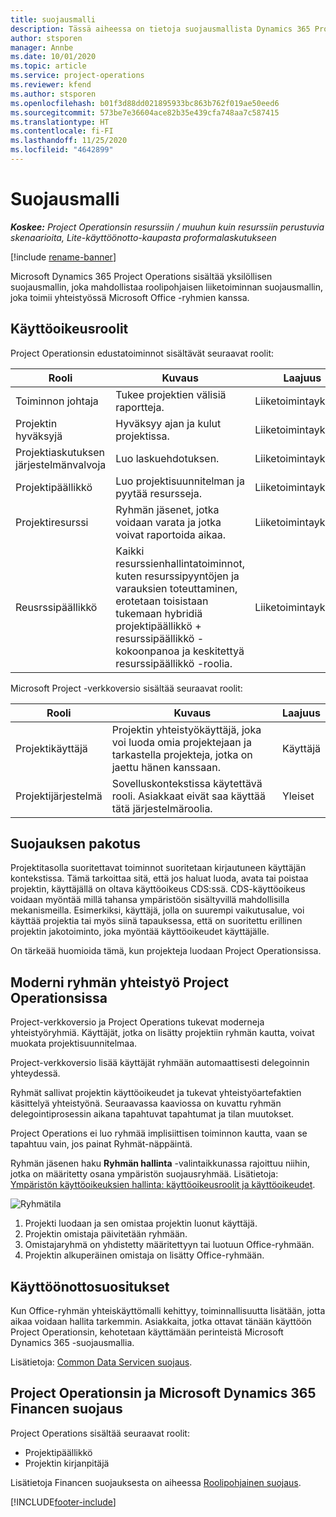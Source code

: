 ```yaml
---
title: suojausmalli
description: Tässä aiheessa on tietoja suojausmallista Dynamics 365 Project Operationsissa.
author: stsporen
manager: Annbe
ms.date: 10/01/2020
ms.topic: article
ms.service: project-operations
ms.reviewer: kfend
ms.author: stsporen
ms.openlocfilehash: b01f3d88dd021895933bc863b762f019ae50eed6
ms.sourcegitcommit: 573be7e36604ace82b35e439cfa748aa7c587415
ms.translationtype: HT
ms.contentlocale: fi-FI
ms.lasthandoff: 11/25/2020
ms.locfileid: "4642899"
---
```

# <a name="security-model"></a>Suojausmalli

_**Koskee:** Project Operationsin resurssiin / muuhun kuin resurssiin perustuvia skenaarioita, Lite-käyttöönotto-kaupasta proformalaskutukseen_

[!include [rename-banner](~/includes/cc-data-platform-banner.md)]

Microsoft Dynamics 365 Project Operations sisältää yksilöllisen suojausmallin, joka mahdollistaa roolipohjaisen liiketoiminnan suojausmallin, joka toimii yhteistyössä Microsoft Office -ryhmien kanssa. 


## <a name="security-roles"></a>Käyttöoikeusroolit
Project Operationsin edustatoiminnot sisältävät seuraavat roolit:

| Rooli                          | Kuvaus                                                                                                                                                                 | Laajuus |
|-------------------------------|-----------------------------------------------------------------------------------------------------------------------------------------------------------------------------|------|
| Toiminnon johtaja              | Tukee projektien välisiä raportteja.                                                                                                            | Liiketoimintayksikkö              |
| Projektin hyväksyjä              | Hyväksyy ajan ja kulut projektissa.                                                                                                                              | Liiketoimintayksikkö |
| Projektiaskutuksen järjestelmänvalvoja | Luo laskuehdotuksen.                                                                                                                                                 | Liiketoimintayksikkö |
| Projektipäällikkö               | Luo projektisuunnitelman ja pyytää resursseja.                                                                                                                              | Liiketoimintayksikkö |
| Projektiresurssi              | Ryhmän jäsenet, jotka voidaan varata ja jotka voivat raportoida aikaa.                                                                                                          | Liiketoimintayksikkö|
| Reusrssipäällikkö              | Kaikki resurssienhallintatoiminnot, kuten resurssipyyntöjen ja varauksien toteuttaminen, erotetaan toisistaan tukemaan hybridiä projektipäällikkö + resurssipäällikkö -kokoonpanoa ja keskitettyä resurssipäällikkö -roolia. | Liiketoimintayksikkö |


Microsoft Project -verkkoversio sisältää seuraavat roolit:

| Rooli           | Kuvaus                                                                                                        | Laajuus  |
|----------------|--------------------------------------------------------------------------------------------------------------------|--------|
| Projektikäyttäjä   | Projektin yhteistyökäyttäjä, joka voi luoda omia projektejaan ja tarkastella projekteja, jotka on jaettu hänen kanssaan. | Käyttäjä   |
| Projektijärjestelmä | Sovelluskontekstissa käytettävä rooli. Asiakkaat eivät saa käyttää tätä järjestelmäroolia.                                    | Yleiset |

## <a name="security-enforcement"></a>Suojauksen pakotus
Projektitasolla suoritettavat toiminnot suoritetaan kirjautuneen käyttäjän kontekstissa. Tämä tarkoittaa sitä, että jos haluat luoda, avata tai poistaa projektin, käyttäjällä on oltava käyttöoikeus CDS:ssä. CDS-käyttöoikeus voidaan myöntää millä tahansa ympäristöön sisältyvillä mahdollisilla mekanismeilla. Esimerkiksi, käyttäjä, jolla on suurempi vaikutusalue, voi käyttää projektia tai myös siinä tapauksessa, että on suoritettu erillinen projektin jakotoiminto, joka myöntää käyttöoikeudet käyttäjälle.

On tärkeää huomioida tämä, kun projekteja luodaan Project Operationsissa.

## <a name="modern-group-collaboration-with-project-operations"></a>Moderni ryhmän yhteistyö Project Operationsissa
Project-verkkoversio ja Project Operations tukevat moderneja yhteistyöryhmiä. Käyttäjät, jotka on lisätty projektiin ryhmän kautta, voivat muokata projektisuunnitelmaa.

Project-verkkoversio lisää käyttäjät ryhmään automaattisesti delegoinnin yhteydessä.

Ryhmät sallivat projektin käyttöoikeudet ja tukevat yhteistyöartefaktien käsittelyä yhteistyönä. Seuraavassa kaaviossa on kuvattu ryhmän delegointiprosessin aikana tapahtuvat tapahtumat ja tilan muutokset.

Project Operations ei luo ryhmää implisiittisen toiminnon kautta, vaan se tapahtuu vain, jos painat Ryhmät-näppäintä.

Ryhmän jäsenen haku **Ryhmän hallinta** -valintaikkunassa rajoittuu niihin, jotka on määritetty osana ympäristön suojausryhmää. Lisätietoja: [Ympäristön käyttöoikeuksien hallinta: käyttöoikeusroolit ja käyttöoikeudet](https://docs.microsoft.com/power-platform/admin/control-user-access).

![Ryhmätila](./media/groupsmode.png)

1. Projekti luodaan ja sen omistaa projektin luonut käyttäjä.
2. Projektin omistaja päivitetään ryhmään.
3. Omistajaryhmä on yhdistetty määritettyyn tai luotuun Office-ryhmään.
4. Projektin alkuperäinen omistaja on lisätty Office-ryhmään.

## <a name="deployment-recommendation"></a>Käyttöönottosuositukset
Kun Office-ryhmän yhteiskäyttömalli kehittyy, toiminnallisuutta lisätään, jotta aikaa voidaan hallita tarkemmin. Asiakkaita, jotka ottavat tänään käyttöön Project Operationsin, kehotetaan käyttämään perinteistä Microsoft Dynamics 365 -suojausmallia.

Lisätietoja: [Common Data Servicen suojaus](https://docs.microsoft.com/power-platform/admin/wp-security).

## <a name="project-operations-and-microsoft-dynamics-365-finance-security"></a>Project Operationsin ja Microsoft Dynamics 365 Financen suojaus
Project Operations sisältää seuraavat roolit:

- Projektipäällikkö
- Projektin kirjanpitäjä

Lisätietoja Financen suojauksesta on aiheessa [Roolipohjainen suojaus](https://docs.microsoft.com/dynamics365/fin-ops-core/dev-itpro/sysadmin/role-based-security).




[!INCLUDE[footer-include](../includes/footer-banner.md)]